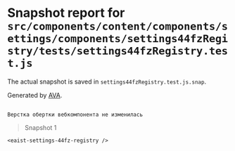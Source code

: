# Snapshot report for `src/components/content/components/settings/components/settings44fzRegistry/tests/settings44fzRegistry.test.js`

The actual snapshot is saved in `settings44fzRegistry.test.js.snap`.

Generated by [AVA](https://avajs.dev).

## 
    Верстка обертки вебкомпонента не изменилась


> Snapshot 1

    <eaist-settings-44fz-registry />
